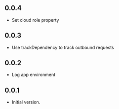 ## 0.0.4

- Set cloud role property

## 0.0.3

- Use trackDependency to track outbound requests

## 0.0.2

- Log app environment

## 0.0.1

- Initial version.

